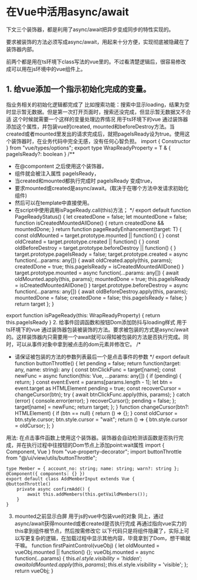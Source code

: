 # 在Vue中活用async/await

下文三个装饰器，都是利用了async/await把异步变成同步的特性实现的。

要求被装饰的方法必须写成async/await，用起来十分方便，实现彻底被隐藏在了装饰器内部。

前两个都是用在ts环境下class写法的vue里的。不过看清楚逻辑后，很容易修改成可以用在js环境中的vue组件上。

## 1. 给vue添加一个指示初始化完成的变量。

指业务相关的初始化逻辑都完成了 比如搜索功能：搜索中显示loading，结果为空时显示暂无数据。但是第一次打开页面时，搜索还没完成，但显示暂无数据又不合适 这个时候就需要一个这样的变量处理边界情况 用于ts环境下的vue
通过装饰器添加这个属性，并包装vue的created, mounted和beforeDestroy方法。当created或者mounted里发出的请求完成后，就把pageIsReady设为true。使用这个装饰器时，在业务代码中完全无感，没有任何心智负担。
import { Constructor } from "vue/types/options";
export type WrapReadyProperty<T> = T & { pageIsReady?: boolean }
/**
 * 在@compontent 之后使用这个装饰器，
 * 组件就会被注入属性 pageIsReady，
 * 当created和mounted都执行完成时 pageIsReady 变成true，
 * 要求mounted或created是async/await。(取决于在哪个方法中发请求初始化组件)
 * 然后可以在template中直接使用。
 * 在script中使用调用isPageReady.call(this)方法；
    */
export default function PageReadyStatus() {
    let createdDone = false;
    let mountedDone = false;
    function isCreatedMountedAllDone() {
        return createdDone && mountedDone;
    }
    return function pageReadyEnhancement<T extends Constructor>(target: T) {
        const oldMounted = target.prototype.mounted || function() { }
        const oldCreated = target.prototype.created || function() { }
        const oldBeforeDestroy = target.prototype.beforeDestroy || function() { }
        target.prototype.pageIsReady = false;
        target.prototype.created = async function(...params: any[]) {
            await oldCreated.apply(this, params);
            createdDone = true;
            this.pageIsReady = isCreatedMountedAllDone()
        }
        target.prototype.mounted = async function(...params: any[]) {
            await oldMounted.apply(this, params);
            mountedDone = true;
            this.pageIsReady = isCreatedMountedAllDone()
        }
        target.prototype.beforeDestroy = async function(...params: any[]) {
            await oldBeforeDestroy.apply(this, params);
            mountedDone = false;
            createdDone = false;
            this.pageIsReady = false;
        }
        return target
    };
}

export function isPageReady(this: WrapReadyProperty<Vue>) {
    return this.pageIsReady
}
2. 给事件回调函数和按钮Dom添加防抖与loading样式
用于ts环境下的vue
通过装饰器包装被装饰的方法。要求被包装的方式是async/await的。这样装饰器内只需要用一个await就可以得知被包装的方法是否执行完成。同时，可以从事件对象中拿到被点击的dom元素并修改它。
/*
 * 请保证被包装的方法的参数列表最后一个是点击事件的参数
 */
export default function buttonThrottle() {
    let pending = false;
    return function(target: any, name: string): any {
        const btnClickFunc = target[name];
        const newFunc = async function(this: Vue, ...params: any[]) {
            if (pending) {
                return;
            }
            const event:Event = params[params.length - 1];
            let btn = event.target as HTMLElement
            pending = true;
            const recoverCursor = changeCursor(btn);
            try {
                await btnClickFunc.apply(this, params);
            } catch (error) {
                console.error(error);
            }
            recoverCursor();
            pending = false;
        };
        target[name] = newFunc;
        return target;
    };
}
function changeCursor(btn?: HTMLElement) {
    if (btn == null) {
        return () => {};
    }
    const oldCursor = btn.style.cursor;
    btn.style.cursor = "wait";
    return () => {
        btn.style.cursor = oldCursor;
    };
}

用法: 在点击事件函数上使用这个装饰器。装饰器会自动检测该函数是否执行完成，并在执行过程中往按钮的Dom节点上添加point:wait属性
    import { Component, Vue } from "vue-property-decorator";
    import buttonThrottle from "@/ui/view/utils/buttonThrottle";

    type Member = { account_no: string; name: string; warn?: string };
    @Component({ components: {} })
    export default class AddMemberInput extends Vue {        @buttonThrottle()
        private async confirmAdd() {
            await this.addMembers(this.getVaildMembers());
        }
    }
3. mounted之前显示白屏
用于js的vue中包装vue的对象
同上，通过async/await获得mounted或者created是否执行完成 再通过指向vue实力的this拿到组件根节点，然后按需修改它 以下代码只是将组件隐藏了，实际上可以写更复杂的逻辑，在加载过程中显示其他内容，毕竟拿到了Dom，想干嘛就干嘛。
  function firstPaintControl(vueObj) {
    let oldMounted = vueObj.mounted || function() {};
    vueObj.mounted = async function(...params) {
      this.$el.style.visibility = 'hidden';
      await oldMounted.apply(this, params);
      this.$el.style.visibility = 'visible';
    };
    return vueObj;
  }
